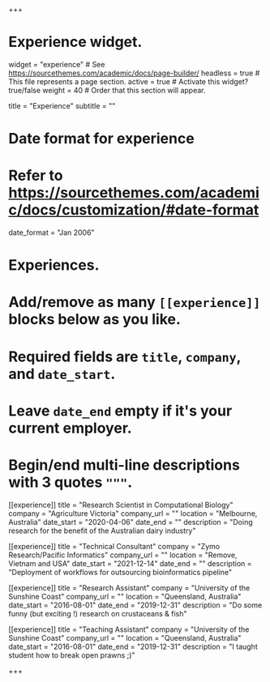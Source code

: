 +++
# Experience widget.
widget = "experience"  # See https://sourcethemes.com/academic/docs/page-builder/
headless = true  # This file represents a page section.
active = true  # Activate this widget? true/false
weight = 40  # Order that this section will appear.

title = "Experience"
subtitle = ""

# Date format for experience
#   Refer to https://sourcethemes.com/academic/docs/customization/#date-format
date_format = "Jan 2006"

# Experiences.
#   Add/remove as many `[[experience]]` blocks below as you like.
#   Required fields are `title`, `company`, and `date_start`.
#   Leave `date_end` empty if it's your current employer.
#   Begin/end multi-line descriptions with 3 quotes `"""`.
[[experience]]
  title = "Research Scientist in Computational Biology"
  company = "Agriculture Victoria"
  company_url = ""
  location = "Melbourne, Australia"
  date_start = "2020-04-06"
  date_end = ""
  description = "Doing research for the benefit of the Australian dairy industry"

[[experience]]
  title = "Technical Consultant"
  company = "Zymo Research/Pacific Informatics"
  company_url = ""
  location = "Remove, Vietnam and USA"
  date_start = "2021-12-14"
  date_end = ""
  description = "Deployment of workflows for outsourcing bioinformatics pipeline"

[[experience]]
  title = "Research Assistant"
  company = "University of the Sunshine Coast"
  company_url = ""
  location = "Queensland, Australia"
  date_start = "2016-08-01"
  date_end = "2019-12-31"
  description = "Do some funny (but exciting !) research on crustaceans & fish"

[[experience]]
  title = "Teaching Assistant"
  company = "University of the Sunshine Coast"
  company_url = ""
  location = "Queensland, Australia"
  date_start = "2016-08-01"
  date_end = "2019-12-31"
  description = "I taught student how to break open prawns ;)"

+++
